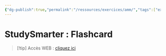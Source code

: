 ```yaml
---
{"dg-publish":true,"permalink":"/ressources/exercices/amm/","tags":["exercice"],"noteIcon":"2"}
---
```


# StudySmarter : Flashcard
>[!tip] Accès WEB : [cliquez ici](https://app.studysmarter.de/studyset/24044865?ref=ieheuUF5q9Br5801Yo4sDYdPgoXy3Iky)